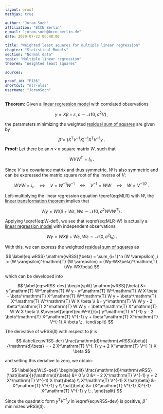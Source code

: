 ```yaml
---
layout: proof
mathjax: true

author: "Joram Soch"
affiliation: "BCCN Berlin"
e_mail: "joram.soch@bccn-berlin.de"
date: 2020-07-22 06:48:00

title: "Weighted least squares for multiple linear regression"
chapter: "Statistical Models"
section: "Normal data"
topic: "Multiple linear regression"
theorem: "Weighted least squares"

sources:

proof_id: "P136"
shortcut: "mlr-wls2"
username: "JoramSoch"
---
```



**Theorem:** Given a [linear regression model](/D/mlr) with correlated observations

$$ \label{eq:MLR}
y = X\beta + \varepsilon, \; \varepsilon \sim \mathcal{N}(0, \sigma^2 V) \; ,
$$

the parameters minimizing the weighted [residual sum of squares](/D/rss) are given by

$$ \label{eq:WLS}
\hat{\beta} = (X^\mathrm{T} V^{-1} X)^{-1} X^\mathrm{T} V^{-1} y \; .
$$


**Proof:** Let there be an $n \times n$ square matrix $W$, such that

$$ \label{eq:W-def}
W V W^\mathrm{T} = I_n \; .
$$

Since $V$ is a covariance matrix and thus symmetric, $W$ is also symmetric and can be expressed the matrix square root of the inverse of $V$:

$$ \label{eq:W-V}
W V W = I_n \quad \Leftrightarrow \quad V = W^{-1} W^{-1} \quad \Leftrightarrow \quad V^{-1} = W W \quad \Leftrightarrow \quad W = V^{-1/2} \; .
$$

Left-multiplying the linear regression equation \eqref{eq:MLR} with $W$, the [linear transformation theorem](/D/mvn-ltt) implies that

$$ \label{eq:MLR-W}
Wy = WX\beta + W\varepsilon, \; W\varepsilon \sim \mathcal{N}(0, \sigma^2 W V W^T) \; .
$$

Applying \eqref{eq:W-def}, we see that \eqref{eq:MLR-W} is actually a [linear regression model](/D/mlr) with independent observations

$$ \label{eq:MLR-W-dev}
Wy = WX\beta + W\varepsilon, \; W\varepsilon \sim \mathcal{N}(0, \sigma^2 I_n) \; .
$$

With this, we can express the weighted [residual sum of squares](/D/rss) as

$$ \label{eq:wRSS}
\mathrm{wRSS}(\beta) = \sum_{i=1}^n (W \varepsilon)_i = (W \varepsilon)^\mathrm{T} (W \varepsilon) = (Wy-WX\beta)^\mathrm{T} (Wy-WX\beta)
$$

which can be developed into

$$ \label{eq:wRSS-dev}
\begin{split}
\mathrm{wRSS}(\beta) &= y^\mathrm{T} W^\mathrm{T} W y - y^\mathrm{T} W^\mathrm{T} W X \beta - \beta^\mathrm{T} X^\mathrm{T} W^\mathrm{T} W y + \beta^\mathrm{T} X^\mathrm{T} W^\mathrm{T} W X \beta \\
&= y^\mathrm{T} W W y - 2 \beta^\mathrm{T} X^\mathrm{T} W W y + \beta^\mathrm{T} X^\mathrm{T} W W X \beta \\
&\overset{\eqref{eq:W-V}}{=} y^\mathrm{T} V^{-1} y - 2 \beta^\mathrm{T} X^\mathrm{T} V^{-1} y + \beta^\mathrm{T} X^\mathrm{T} V^{-1} X \beta \; .
\end{split}
$$

The derivative of $\mathrm{wRSS}(\beta)$ with respect to $\beta$ is

$$ \label{eq:wRSS-der}
\frac{\mathrm{d}\mathrm{wRSS}(\beta)}{\mathrm{d}\beta} = - 2 X^\mathrm{T} V^{-1} y + 2 X^\mathrm{T} V^{-1} X \beta
$$

and setting this deriative to zero, we obtain:

$$ \label{eq:WLS-qed}
\begin{split}
\frac{\mathrm{d}\mathrm{wRSS}(\hat{\beta})}{\mathrm{d}\beta} &= 0 \\
0 &= - 2 X^\mathrm{T} V^{-1} y + 2 X^\mathrm{T} V^{-1} X \hat{\beta} \\
X^\mathrm{T} V^{-1} X \hat{\beta} &= X^\mathrm{T} V^{-1} y \\
\hat{\beta} &= (X^\mathrm{T} V^{-1} X)^{-1} X^\mathrm{T} V^{-1} y \; .
\end{split}
$$

Since the quadratic form $y^\mathrm{T} V^{-1} y$ in \eqref{eq:wRSS-dev} is positive, $\hat{\beta}$ minimizes $\mathrm{wRSS}(\beta)$.